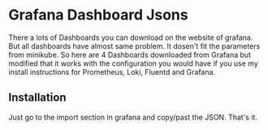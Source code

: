# Grafana Dashboard Jsons

There a lots of Dashboards you can download on the website of grafana. But all dashboards have almost same problem.
It dosen't fit the parameters from minikube. So here are 4 Dashboards downloaded from Grafana but modified that it works
with the configuration you would have if you use my install instructions for Prometheus, Loki, Fluentd and Grafana.

## Installation

Just go to the import section in grafana and copy/past the JSON. That's it.
